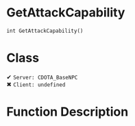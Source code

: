 # GetAttackCapability
```
int GetAttackCapability()
```
# Class
✔ `Server: CDOTA_BaseNPC`  
✖ `Client: undefined`  

# Function Description

